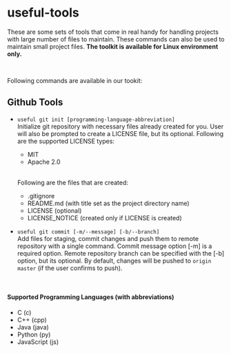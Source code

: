 # useful-tools

These are some sets of tools that come in real handy for handling projects with large number of files to maintain. These commands can also be used to maintain small project files. **The toolkit is available for Linux environment only.**

<br>

Following commands are available in our tookit:

## Github Tools

- `useful git init [programming-language-abbreviation]`
  <br>
  Initialize git repository with necessary files already created for you. User will also be prompted to create a LICENSE file, but its optional. Following are the supported LICENSE types:

  - MIT
  - Apache 2.0

  <br>

  Following are the files that are created:

  - .gitignore
  - README.md (with title set as the project directory name)
  - LICENSE (optional)
  - LICENSE_NOTICE (created only if LICENSE is created)

- `useful git commit [-m/--message] [-b/--branch]`
  <br>
  Add files for staging, commit changes and push them to remote repository with a single command. Commit message option [-m] is a required option. Remote repository branch can be specified with the [-b] option, but its optional. By default, changes will be pushed to `origin master` (if the user confirms to push).

<br>

#### Supported Programming Languages (with abbreviations)

- C (c)
- C++ (cpp)
- Java (java)
- Python (py)
- JavaScript (js)
